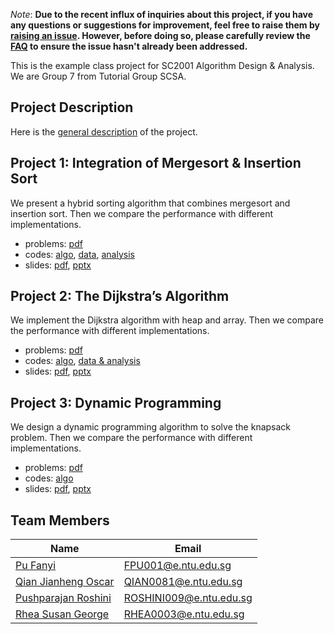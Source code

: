 *Note*: **Due to the recent influx of inquiries about this project, if you have any questions or suggestions for improvement, feel free to raise them by [raising an issue](https://github.com/pufanyi/SC2001-Example-Class-Group7/issues/new/choose). However, before doing so, please carefully review the [FAQ](FAQ/) to ensure the issue hasn't already been addressed.**

This is the example class project for SC2001 Algorithm Design & Analysis. We are Group 7 from Tutorial Group SCSA.

## Project Description

Here is the [general description](https://pufanyi.github.io/SC2001-Example-Class-Group7/info/General%20Information.pdf) of the project.

## Project 1: Integration of Mergesort & Insertion Sort

We present a hybrid sorting algorithm that combines mergesort and insertion sort. Then we compare the performance with different implementations.

- problems: [pdf](https://pufanyi.github.io/SC2001-Example-Class-Group7/Project1/problems/CX2101%20Project%201.pdf)
- codes: [algo](https://github.com/pufanyi/SC2001-Example-Class-Group7/tree/main/Project1/src), [data](https://github.com/pufanyi/SC2001-Example-Class-Group7/tree/main/Project1/data), [analysis](https://github.com/pufanyi/SC2001-Example-Class-Group7/tree/main/Project1/data_exploration)
- slides: [pdf](https://pufanyi.github.io/SC2001-Example-Class-Group7/Project1/slides/SC2001%20Example%20Class%201.pdf), [pptx](https://pufanyi.github.io/SC2001-Example-Class-Group7/Project1/slides/SC2001%20Example%20Class%201.pptx)

## Project 2: The Dijkstra’s Algorithm

We implement the Dijkstra algorithm with heap and array. Then we compare the performance with different implementations.

- problems: [pdf](https://pufanyi.github.io/SC2001-Example-Class-Group7/Project2/problems/CX2101%20Project%202.pdf)
- codes: [algo](https://github.com/pufanyi/SC2001-Example-Class-Group7/tree/main/Project2/src), [data & analysis](https://github.com/pufanyi/SC2001-Example-Class-Group7/tree/main/Project2/data)
- slides: [pdf](https://pufanyi.github.io/SC2001-Example-Class-Group7/Project2/slides/SC2001%20Example%20Class%202.pdf), [pptx](https://pufanyi.github.io/SC2001-Example-Class-Group7/Project2/slides/SC2001%20Example%20Class%202.pptx)

## Project 3: Dynamic Programming

We design a dynamic programming algorithm to solve the knapsack problem. Then we compare the performance with different implementations.

- problems: [pdf](https://pufanyi.github.io/SC2001-Example-Class-Group7/Project3/problems/Project%203.pdf)
- codes: [algo](https://github.com/pufanyi/SC2001-Example-Class-Group7/tree/main/Project3/src)
- slides: [pdf](https://pufanyi.github.io/SC2001-Example-Class-Group7/Project3/slides/SC2001%20Example%20Class%203.pdf), [pptx](https://pufanyi.github.io/SC2001-Example-Class-Group7/Project3/slides/SC2001%20Example%20Class%203.pptx)

## Team Members

| Name | Email |
|---|---|
| [Pu Fanyi](https://pufanyi.github.io) | [FPU001@e.ntu.edu.sg](mailto:FPU001@e.ntu.edu.sg) |
| [Qian Jianheng Oscar](https://oscar-threejs.vercel.app/) | [QIAN0081@e.ntu.edu.sg](mailto:QIAN0081@e.ntu.edu.sg) |
| [Pushparajan Roshini](https://github.com/pushparajanroshini) | [ROSHINI009@e.ntu.edu.sg](mailto:ROSHINI009@e.ntu.edu.sg) |
| [Rhea Susan George](https://github.com/rheasgeorge) | [RHEA0003@e.ntu.edu.sg](mailto:RHEA0003@e.ntu.edu.sg) |
